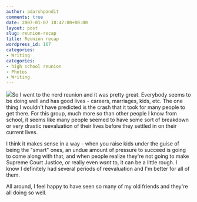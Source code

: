 ```yaml
---
author: adarshpandit
comments: true
date: 2007-01-07 18:47:00+00:00
layout: post
slug: reunion-recap
title: Reunion recap
wordpress_id: 167
categories:
- Writing
categories:
- high school reunion
- Photos
- Writing
---
```


[![](http://activationenergy.files.wordpress.com/2007/01/img_5339.jpg?w=300)](http://activationenergy.files.wordpress.com/2007/01/img_5339.jpg)So I went to the nerd reunion and it was pretty great. Everybody seems to be doing well and has good lives - careers, marriages, kids, etc. The one thing I wouldn't have predicted is the crash that it took for many people to get there. For this group, much more so than other people I know from school, it seems like many people seemed to have some sort of breakdown or very drastic reevaluation of their lives before they settled in on their current lives.

I think it makes sense in a way - when you raise kids under the guise of being the "smart" ones, an undue amount of pressure to succeed is going to come along with that, and when people realize they're not going to make Supreme Court Justice, or really even *want* to, it can be a little rough. I know I definitely had several periods of reevaluation and I'm better for all of them.

All around, I feel happy to have seen so many of my old friends and they're all doing so well.
